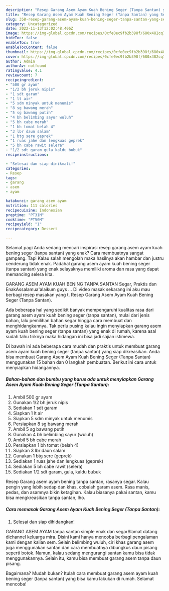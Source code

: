 ```yaml
---
description: "Resep Garang Asem Ayam Kuah Bening Seger (Tanpa Santan) yang Sempurna, Buat Buka Puasa Bisa Manjain Lidah"
title: "Resep Garang Asem Ayam Kuah Bening Seger (Tanpa Santan) yang Sempurna, Buat Buka Puasa Bisa Manjain Lidah"
slug: 358-resep-garang-asem-ayam-kuah-bening-seger-tanpa-santan-yang-sempurna-buat-buka-puasa-bisa-manjain-lidah
category: Uncategorized
date: 2022-11-13T12:02:48.406Z
image: https://img-global.cpcdn.com/recipes/0cfe0ec9fb2b398f/680x482cq70/garang-asem-ayam-kuah-bening-seger-tanpa-santan-foto-resep-utama.jpg
hideToc: false
enableToc: true
enableTocContent: false
thumbnail: https://img-global.cpcdn.com/recipes/0cfe0ec9fb2b398f/680x482cq70/garang-asem-ayam-kuah-bening-seger-tanpa-santan-foto-resep-utama.jpg
cover: https://img-global.cpcdn.com/recipes/0cfe0ec9fb2b398f/680x482cq70/garang-asem-ayam-kuah-bening-seger-tanpa-santan-foto-resep-utama.jpg
author: Admin
authorAv: notfound
ratingvalue: 4.1
reviewcount: 7
recipeingredient:
- "500 gr ayam"
- "1/2 bh jeruk nipis"
- "1 sdt garam"
- "1 lt air"
- "5 sdm minyak untuk menumis"
- "8 sg bawang merah"
- "5 sg bawang putih"
- "4 bh belimbing sayur wuluh"
- "5 bh cabe merah"
- "1 bh tomat belah 4"
- "3 lbr daun salam"
- "1 btg sere geprek"
- "1 ruas jahe dan lengkuas geprek"
- "5 bh cabe rawit selera"
- "1/2 sdt garam gula kaldu bubuk"
recipeinstructions:

- "Selesai dan siap dinikmati!"
categories:
- Resep
tags:
- garang
- asem
- ayam

katakunci: garang asem ayam 
nutrition: 111 calories
recipecuisine: Indonesian
preptime: "PT31M"
cooktime: "PT50M"
recipeyield: "1"
recipecategory: Dessert

---
```



Selamat pagi Anda sedang mencari inspirasi resep garang asem ayam kuah bening seger (tanpa santan) yang enak? Cara membuatnya sangat gampang. Tapi Kalau salah mengolah maka hasilnya akan hambar dan justru cenderung tidak enak. Padahal garang asem ayam kuah bening seger (tanpa santan) yang enak selayaknya memiliki aroma dan rasa yang dapat memancing selera kita.


GARANG ASEM AYAM KUAH BENING TANPA SANTAN Segar, Praktis dan EnakAssalamua&#39;alaikum guys … Di video masak sekarang ini aku mau berbagi resep masakan yang t. Resep Garang Asem Ayam Kuah Bening Seger (Tanpa Santan).

Ada beberapa hal yang sedikit banyak mempengaruhi kualitas rasa dari garang asem ayam kuah bening seger (tanpa santan), mulai dari jenis bahan, lalu pemilihan bahan segar hingga cara membuat dan menghidangkannya. Tak perlu pusing kalau ingin menyiapkan garang asem ayam kuah bening seger (tanpa santan) yang enak di rumah, karena asal sudah tahu triknya maka hidangan ini bisa jadi sajian istimewa.


Di bawah ini ada beberapa cara mudah dan praktis untuk membuat garang asem ayam kuah bening seger (tanpa santan) yang siap dikreasikan. Anda bisa membuat Garang Asem Ayam Kuah Bening Seger (Tanpa Santan) menggunakan 15 bahan dan 0 langkah pembuatan. Berikut ini cara untuk menyiapkan hidangannya.

<!--inarticleads1-->

##### Bahan-bahan dan bumbu yang harus ada untuk menyiapkan Garang Asem Ayam Kuah Bening Seger (Tanpa Santan):

1. Ambil 500 gr ayam
1. Gunakan 1/2 bh jeruk nipis
1. Sediakan 1 sdt garam
1. Siapkan 1 lt air
1. Siapkan 5 sdm minyak untuk menumis
1. Persiapkan 8 sg bawang merah
1. Ambil 5 sg bawang putih
1. Gunakan 4 bh belimbing sayur (wuluh)
1. Ambil 5 bh cabe merah
1. Persiapkan 1 bh tomat (belah 4)
1. Siapkan 3 lbr daun salam
1. Gunakan 1 btg sere (geprek)
1. Sediakan 1 ruas jahe dan lengkuas (geprek)
1. Sediakan 5 bh cabe rawit (selera)
1. Sediakan 1/2 sdt garam, gula, kaldu bubuk


Resep Garang asem ayam bening tanpa santan, rasanya segar. Kalau pengin yang lebih sedap dan khas, cobalah garam asem. Rasa manis, pedas, dan asamnya bikin ketagihan. Kalau biasanya pakai santan, kamu bisa mengkreasikan tanpa santan, lho. 

<!--inarticleads2-->

##### Cara memasak Garang Asem Ayam Kuah Bening Seger (Tanpa Santan):


1. Selesai dan siap dihidangkan!

GARANG ASEM AYAM tanpa santan simple enak dan segarSlamat datang dichannel keluarga mira. Disini kami hanya mencoba berbagi pengalaman kami dengan kalian sem. Selain belimbing wuluh, ciri khas garang asem juga menggunakan santan dan cara membuatnya dibungkus daun pisang seperti botok. Namun, kalau sedang mengurangi santan kamu bisa tidak menggunakannya. Selain itu, kamu bisa membuat garang asem tanpa daun pisang. 

Bagaimana? Mudah bukan? Itulah cara membuat garang asem ayam kuah bening seger (tanpa santan) yang bisa kamu lakukan di rumah. Selamat mencoba!
